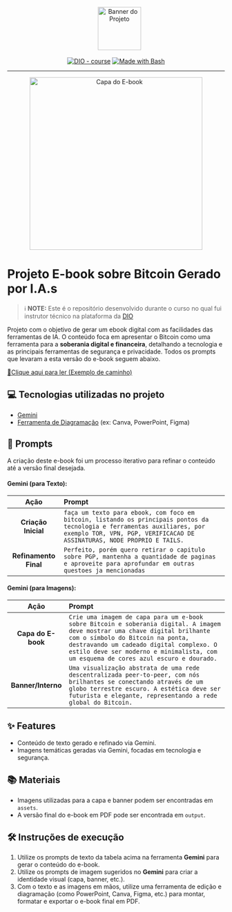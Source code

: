<p align="center">
    <img width="100" src=".github/assets/banner.png" alt="Banner do Projeto">
</p>

<p align="center">
<a href="https://dio.me/"><img src="https://img.shields.io/badge/DIO-Course-28DA77?logo=youtube" alt="DIO - course"></a>
<a href="https://www.gnu.org/software/bash/" title="Go to Bash homepage"><img src="https://img.shields.io/badge/Prompt-Project-blue?logo=gnu-bash&amp;logoColor=white" alt="Made with Bash"></a></p>

-------

<p align="center">
<img 
    src="./assets/cover.png"
    width="400"
    alt="Capa do E-book"
/>
</p>

# Projeto E-book sobre Bitcoin Gerado por I.A.s

> ℹ️ **NOTE:** Este é o repositório desenvolvido durante o curso no qual fui instrutor técnico na plataforma da [DIO](https://dio.me)

Projeto com o objetivo de gerar um ebook digital com as facilidades das ferramentas de IA. O conteúdo foca em apresentar o Bitcoin como uma ferramenta para a **soberania digital e financeira**, detalhando a tecnologia e as principais ferramentas de segurança e privacidade. Todos os prompts que levaram a esta versão do e-book seguem abaixo.

<a href="./output/desvendando-o-bitcoin.pdf" title="Leia o PDF"> 📕Clique aqui para ler (Exemplo de caminho)</a>

## 💻 Tecnologias utilizadas no projeto

- [Gemini](https://gemini.google.com/)
- [Ferramenta de Diagramação](https://www.canva.com/) (ex: Canva, PowerPoint, Figma)

## 🧠 Prompts

A criação deste e-book foi um processo iterativo para refinar o conteúdo até a versão final desejada.

#### Gemini (para Texto):

| Ação | Prompt |
| :---: | :--- |
| **Criação Inicial** | `faça um texto para ebook, com foco em bitcoin, listando os principais pontos da tecnologia e ferramentas auxiliares, por exemplo TOR, VPN, PGP, VERIFICACAO DE ASSINATURAS, NODE PROPRIO E TAILS.` |
| **Refinamento Final** | `Perfeito, porém quero retirar o capitulo sobre PGP, mantenha a quantidade de paginas e aproveite para aprofundar em outras questoes ja mencionadas` |

#### Gemini (para Imagens):

| Ação | Prompt |
| :--: | :--- |
| **Capa do E-book** | `Crie uma imagem de capa para um e-book sobre Bitcoin e soberania digital. A imagem deve mostrar uma chave digital brilhante com o símbolo do Bitcoin na ponta, destravando um cadeado digital complexo. O estilo deve ser moderno e minimalista, com um esquema de cores azul escuro e dourado.` |
| **Banner/Interno** | `Uma visualização abstrata de uma rede descentralizada peer-to-peer, com nós brilhantes se conectando através de um globo terrestre escuro. A estética deve ser futurista e elegante, representando a rede global do Bitcoin.` |


## ✨ Features

- Conteúdo de texto gerado e refinado via Gemini.
- Imagens temáticas geradas via Gemini, focadas em tecnologia e segurança.

## 📚 Materiais

- Imagens utilizadas para a capa e banner podem ser encontradas em `assets`.
- A versão final do e-book em PDF pode ser encontrada em `output`.

## 🛠️ Instruções de execução

1.  Utilize os prompts de texto da tabela acima na ferramenta **Gemini** para gerar o conteúdo do e-book.
2.  Utilize os prompts de imagem sugeridos no **Gemini** para criar a identidade visual (capa, banner, etc.).
3.  Com o texto e as imagens em mãos, utilize uma ferramenta de edição e diagramação (como PowerPoint, Canva, Figma, etc.) para montar, formatar e exportar o e-book final em PDF.

